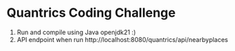 # Quantrics Coding Challenge #

1. Run and compile using Java openjdk21 :)
2. API endpoint when run http://localhost:8080/quantrics/api/nearbyplaces